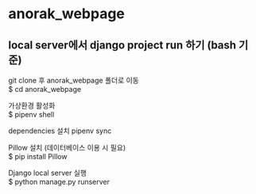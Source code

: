 # anorak_webpage

## local server에서 django project run 하기 (bash 기준)
git clone 후 anorak_webpage 폴더로 이동  
$ cd anorak_webpage

가상환경 활성화  
$ pipenv shell

dependencies 설치
pipenv sync

Pillow 설치 (데이터베이스 이용 시 필요)  
$ pip install Pillow

Django local server 실행  
$ python manage.py runserver
